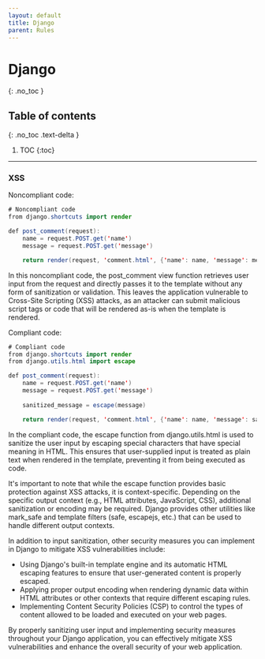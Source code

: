 ```yaml
---
layout: default
title: Django
parent: Rules
---
```


# Django
{: .no_toc }


## Table of contents
{: .no_toc .text-delta }

1. TOC
{:toc}

---




### XSS

<span class="d-inline-block p-2 mr-1 v-align-middle bg-red-000"></span>Noncompliant code:


```java
# Noncompliant code
from django.shortcuts import render

def post_comment(request):
    name = request.POST.get('name')
    message = request.POST.get('message')

    return render(request, 'comment.html', {'name': name, 'message': message})
```

In this noncompliant code, the post_comment view function retrieves user input from the request and directly passes it to the template without any form of sanitization or validation. This leaves the application vulnerable to Cross-Site Scripting (XSS) attacks, as an attacker can submit malicious script tags or code that will be rendered as-is when the template is rendered.






<span class="d-inline-block p-2 mr-1 v-align-middle bg-green-000"></span>Compliant code:


```java
# Compliant code
from django.shortcuts import render
from django.utils.html import escape

def post_comment(request):
    name = request.POST.get('name')
    message = request.POST.get('message')
    
    sanitized_message = escape(message)

    return render(request, 'comment.html', {'name': name, 'message': sanitized_message})
```


In the compliant code, the escape function from django.utils.html is used to sanitize the user input by escaping special characters that have special meaning in HTML. This ensures that user-supplied input is treated as plain text when rendered in the template, preventing it from being executed as code.

It's important to note that while the escape function provides basic protection against XSS attacks, it is context-specific. Depending on the specific output context (e.g., HTML attributes, JavaScript, CSS), additional sanitization or encoding may be required. Django provides other utilities like mark_safe and template filters (safe, escapejs, etc.) that can be used to handle different output contexts.

In addition to input sanitization, other security measures you can implement in Django to mitigate XSS vulnerabilities include:

* Using Django's built-in template engine and its automatic HTML escaping features to ensure that user-generated content is properly escaped.
* Applying proper output encoding when rendering dynamic data within HTML attributes or other contexts that require different escaping rules.
* Implementing Content Security Policies (CSP) to control the types of content allowed to be loaded and executed on your web pages.

By properly sanitizing user input and implementing security measures throughout your Django application, you can effectively mitigate XSS vulnerabilities and enhance the overall security of your web application.

